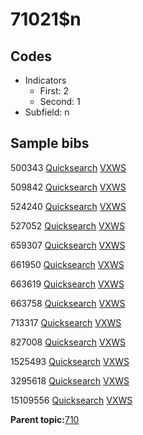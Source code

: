 # 71021$n

## Codes

-   Indicators
    -   First: 2
    -   Second: 1
-   Subfield: n

## Sample bibs

500343 [Quicksearch](https://search.library.yale.edu/catalog/500343) [VXWS](http://prodorbis.library.yale.edu:7014/vxws/GetHoldingsService?bibId=500343)

509842 [Quicksearch](https://search.library.yale.edu/catalog/509842) [VXWS](http://prodorbis.library.yale.edu:7014/vxws/GetHoldingsService?bibId=509842)

524240 [Quicksearch](https://search.library.yale.edu/catalog/524240) [VXWS](http://prodorbis.library.yale.edu:7014/vxws/GetHoldingsService?bibId=524240)

527052 [Quicksearch](https://search.library.yale.edu/catalog/527052) [VXWS](http://prodorbis.library.yale.edu:7014/vxws/GetHoldingsService?bibId=527052)

659307 [Quicksearch](https://search.library.yale.edu/catalog/659307) [VXWS](http://prodorbis.library.yale.edu:7014/vxws/GetHoldingsService?bibId=659307)

661950 [Quicksearch](https://search.library.yale.edu/catalog/661950) [VXWS](http://prodorbis.library.yale.edu:7014/vxws/GetHoldingsService?bibId=661950)

663619 [Quicksearch](https://search.library.yale.edu/catalog/663619) [VXWS](http://prodorbis.library.yale.edu:7014/vxws/GetHoldingsService?bibId=663619)

663758 [Quicksearch](https://search.library.yale.edu/catalog/663758) [VXWS](http://prodorbis.library.yale.edu:7014/vxws/GetHoldingsService?bibId=663758)

713317 [Quicksearch](https://search.library.yale.edu/catalog/713317) [VXWS](http://prodorbis.library.yale.edu:7014/vxws/GetHoldingsService?bibId=713317)

827008 [Quicksearch](https://search.library.yale.edu/catalog/827008) [VXWS](http://prodorbis.library.yale.edu:7014/vxws/GetHoldingsService?bibId=827008)

1525493 [Quicksearch](https://search.library.yale.edu/catalog/1525493) [VXWS](http://prodorbis.library.yale.edu:7014/vxws/GetHoldingsService?bibId=1525493)

3295618 [Quicksearch](https://search.library.yale.edu/catalog/3295618) [VXWS](http://prodorbis.library.yale.edu:7014/vxws/GetHoldingsService?bibId=3295618)

15109556 [Quicksearch](https://search.library.yale.edu/catalog/15109556) [VXWS](http://prodorbis.library.yale.edu:7014/vxws/GetHoldingsService?bibId=15109556)

**Parent topic:**[710](../../tags/710/710.md)

